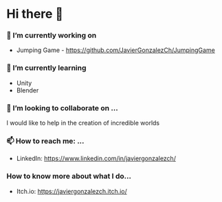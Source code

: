 # Hi there 👋

### 🔭 I’m currently working on 
- Jumping Game - https://github.com/JavierGonzalezCh/JumpingGame
### 🌱 I’m currently learning 
- Unity
- Blender
### 👯 I’m looking to collaborate on ...
I would like to help in the creation of incredible worlds
### 📫 How to reach me: ...
- LinkedIn: https://www.linkedin.com/in/javiergonzalezch/
### How to know more about what I do...
- Itch.io: https://javiergonzalezch.itch.io/
